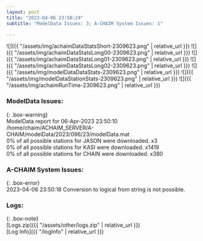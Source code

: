 ```yaml
---
layout: post
title: "2023-04-06 23:50:24"
subtitle: "ModelData Issues: 3; A-CHAIM System Issues: 1"

---
```


![]({{ "/assets/img/achaimDataStatsShort-2309623.png" | relative_url }})
![]({{ "/assets/img/achaimDataStatsLong00-2309623.png" | relative_url }})
![]({{ "/assets/img/achaimDataStatsLong01-2309623.png" | relative_url }})
![]({{ "/assets/img/achaimDataStatsLong02-2309623.png" | relative_url }})
![]({{ "/assets/img/modelDataDataStats-2309623.png" | relative_url }})
![]({{ "/assets/img/modelDataStationStats-2309623.png" | relative_url }})
![]({{ "/assets/img/achaimRunTime-2309623.png" | relative_url }})


### ModelData Issues:  
  
{: .box-warning}  
 ModelData report for 06-Apr-2023 23:50:10   
 /home/chaim/ACHAIM_SERVER/A-CHAIM/modelData/2023/096/23/modelData.mat   
 0% of all possible stations for JASON were downloaded. x3   
 0% of all possible stations for KASI were downloaded. x1419   
 0% of all possible stations for CHAIN were downloaded. x380   
  
### A-CHAIM System Issues:  
  
{: .box-error}  
2023-04-06 23:50:18 Conversion to logical from string is not possible.  

### Logs:  
  
{: .box-note}  
[Logs.zip]({{ "/assets/other/logs.zip" | relative_url }})  
[Log Info]({{ "/logInfo" | relative_url }})  
